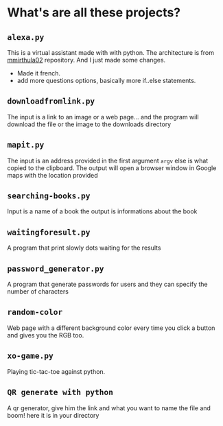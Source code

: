 # What's are all these projects?

## `alexa.py`

This is a virtual assistant made with with python.
The architecture is from [mmirthula02](https://github.com/mmirthula02/AI-Personal-Voice-assistant-using-Python)
repository.
And I just made some changes.

- Made it french.
- add more questions options, basically more if..else statements.

## `downloadfromlink.py`

The input is a link to an image or a web page... and the program will download the file or the image to the downloads directory

## `mapit.py`

The input is an address provided in the first argument `argv` else is what copied to the clipboard.
The output will open a browser window in Google maps with the location provided

## `searching-books.py`

Input is a name of a book the output is informations about the book

## `waitingforesult.py`

A program that print slowly dots waiting for the results

## `password_generator.py`

A program that generate passwords for users and they can specify the number of characters

## `random-color`

Web page with a different background color every time you click a button and gives you the RGB too.

## `xo-game.py`

Playing tic-tac-toe against python.

## `QR generate with python`

A qr generator, give him the link and what you want to name the file and boom! here it is in your directory
